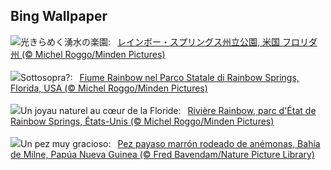 ## Bing Wallpaper
![](https://www.bing.com/th?id=OHR.RainbowRiver_JA-JP7583183252_UHD.jpg&w=1000)光きらめく湧水の楽園:&nbsp;&ensp;[レインボー・スプリングス州立公園, 米国 フロリダ州 (© Michel Roggo/Minden Pictures)](https://www.bing.com/th?id=OHR.RainbowRiver_JA-JP7583183252_UHD.jpg)
<br><br/>
![](https://www.bing.com/th?id=OHR.RainbowRiver_IT-IT2380058164_UHD.jpg&w=1000)Sottosopra?:&nbsp;&ensp;[Fiume Rainbow nel Parco Statale di Rainbow Springs, Florida, USA (© Michel Roggo/Minden Pictures)](https://www.bing.com/th?id=OHR.RainbowRiver_IT-IT2380058164_UHD.jpg)
<br><br/>
![](https://www.bing.com/th?id=OHR.RainbowRiver_FR-FR9088497231_UHD.jpg&w=1000)Un joyau naturel au cœur de la Floride:&nbsp;&ensp;[Rivière Rainbow, parc d'État de Rainbow Springs, États-Unis (© Michel Roggo/Minden Pictures)](https://www.bing.com/th?id=OHR.RainbowRiver_FR-FR9088497231_UHD.jpg)
<br><br/>
![](https://www.bing.com/th?id=OHR.MaroonClownfish_ES-ES2159485386_UHD.jpg&w=1000)Un pez muy gracioso:&nbsp;&ensp;[Pez payaso marrón rodeado de anémonas, Bahía de Milne, Papúa Nueva Guinea (© Fred Bavendam/Nature Picture Library)](https://www.bing.com/th?id=OHR.MaroonClownfish_ES-ES2159485386_UHD.jpg)
<br><br/>
